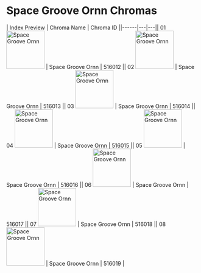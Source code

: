 # Space Groove Ornn Chromas

| Index  Preview | Chroma Name | Chroma ID ||------|---|---|| 01  <img src='https://raw.communitydragon.org/latest/plugins/rcp-be-lol-game-data/global/default/v1/champion-chroma-images/516/516012.png' alt='Space Groove Ornn' width='100'> | Space Groove Ornn | 516012 || 02  <img src='https://raw.communitydragon.org/latest/plugins/rcp-be-lol-game-data/global/default/v1/champion-chroma-images/516/516013.png' alt='Space Groove Ornn' width='100'> | Space Groove Ornn | 516013 || 03  <img src='https://raw.communitydragon.org/latest/plugins/rcp-be-lol-game-data/global/default/v1/champion-chroma-images/516/516014.png' alt='Space Groove Ornn' width='100'> | Space Groove Ornn | 516014 || 04  <img src='https://raw.communitydragon.org/latest/plugins/rcp-be-lol-game-data/global/default/v1/champion-chroma-images/516/516015.png' alt='Space Groove Ornn' width='100'> | Space Groove Ornn | 516015 || 05  <img src='https://raw.communitydragon.org/latest/plugins/rcp-be-lol-game-data/global/default/v1/champion-chroma-images/516/516016.png' alt='Space Groove Ornn' width='100'> | Space Groove Ornn | 516016 || 06  <img src='https://raw.communitydragon.org/latest/plugins/rcp-be-lol-game-data/global/default/v1/champion-chroma-images/516/516017.png' alt='Space Groove Ornn' width='100'> | Space Groove Ornn | 516017 || 07  <img src='https://raw.communitydragon.org/latest/plugins/rcp-be-lol-game-data/global/default/v1/champion-chroma-images/516/516018.png' alt='Space Groove Ornn' width='100'> | Space Groove Ornn | 516018 || 08  <img src='https://raw.communitydragon.org/latest/plugins/rcp-be-lol-game-data/global/default/v1/champion-chroma-images/516/516019.png' alt='Space Groove Ornn' width='100'> | Space Groove Ornn | 516019 |